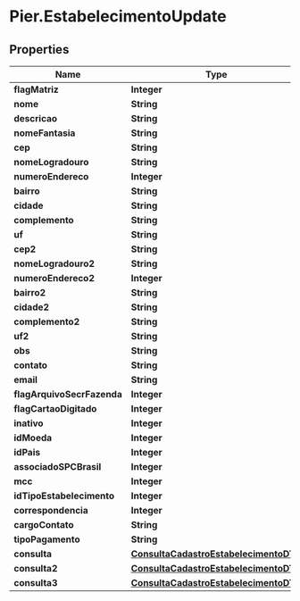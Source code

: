 # Pier.EstabelecimentoUpdate

## Properties
Name | Type | Description | Notes
------------ | ------------- | ------------- | -------------
**flagMatriz** | **Integer** | {{{estabelecimento_update_flag_matriz_value}}} | [optional] 
**nome** | **String** | {{{estabelecimento_update_nome_value}}} | [optional] 
**descricao** | **String** | {{{estabelecimento_update_descricao_value}}} | [optional] 
**nomeFantasia** | **String** | {{{estabelecimento_update_nome_fantasia_value}}} | [optional] 
**cep** | **String** | {{{estabelecimento_update_cep_value}}} | [optional] 
**nomeLogradouro** | **String** | {{{estabelecimento_update_nome_logradouro_value}}} | [optional] 
**numeroEndereco** | **Integer** | {{{estabelecimento_update_numero_endereco_value}}} | [optional] 
**bairro** | **String** | {{{estabelecimento_update_bairro_value}}} | [optional] 
**cidade** | **String** | {{{estabelecimento_update_cidade_value}}} | [optional] 
**complemento** | **String** | {{{estabelecimento_update_complemento_value}}} | [optional] 
**uf** | **String** | {{{estabelecimento_update_uf_value}}} | [optional] 
**cep2** | **String** | {{{estabelecimento_update_cep2_value}}} | [optional] 
**nomeLogradouro2** | **String** | {{{estabelecimento_update_nome_logradouro2_value}}} | [optional] 
**numeroEndereco2** | **Integer** | {{{estabelecimento_update_numero_endereco2_value}}} | [optional] 
**bairro2** | **String** | {{{estabelecimento_update_bairro2_value}}} | [optional] 
**cidade2** | **String** | {{{estabelecimento_update_cidade2_value}}} | [optional] 
**complemento2** | **String** | {{{estabelecimento_update_complemento2_value}}} | [optional] 
**uf2** | **String** | {{{estabelecimento_update_uf2_value}}} | [optional] 
**obs** | **String** | {{{estabelecimento_update_obs_value}}} | [optional] 
**contato** | **String** | {{{estabelecimento_update_contato_value}}} | [optional] 
**email** | **String** | {{{estabelecimento_update_email_value}}} | [optional] 
**flagArquivoSecrFazenda** | **Integer** | {{{estabelecimento_update_flag_arquivo_secr_fazenda_value}}} | [optional] 
**flagCartaoDigitado** | **Integer** | {{{estabelecimento_update_flag_cartao_digitado_value}}} | [optional] 
**inativo** | **Integer** | {{{estabelecimento_update_inativo_value}}} | [optional] 
**idMoeda** | **Integer** | {{{estabelecimento_update_id_moeda_value}}} | [optional] 
**idPais** | **Integer** | {{{estabelecimento_update_id_pais_value}}} | [optional] 
**associadoSPCBrasil** | **Integer** | {{{estabelecimento_update_associado_s_p_c_brasil_value}}} | [optional] 
**mcc** | **Integer** | {{{estabelecimento_update_mcc_value}}} | [optional] 
**idTipoEstabelecimento** | **Integer** | {{{estabelecimento_update_id_tipo_estabelecimento_value}}} | [optional] 
**correspondencia** | **Integer** | {{{estabelecimento_update_correspondencia_value}}} | [optional] 
**cargoContato** | **String** | {{{estabelecimento_update_cargo_contato_value}}} | [optional] 
**tipoPagamento** | **String** | {{{estabelecimento_update_tipo_pagamento_value}}} | [optional] 
**consulta** | [**ConsultaCadastroEstabelecimentoDTO**](ConsultaCadastroEstabelecimentoDTO.md) | {{{estabelecimento_update_consulta_value}}} | [optional] 
**consulta2** | [**ConsultaCadastroEstabelecimentoDTO**](ConsultaCadastroEstabelecimentoDTO.md) | {{{estabelecimento_update_consulta2_value}}} | [optional] 
**consulta3** | [**ConsultaCadastroEstabelecimentoDTO**](ConsultaCadastroEstabelecimentoDTO.md) | {{{estabelecimento_update_consulta3_value}}} | [optional] 


